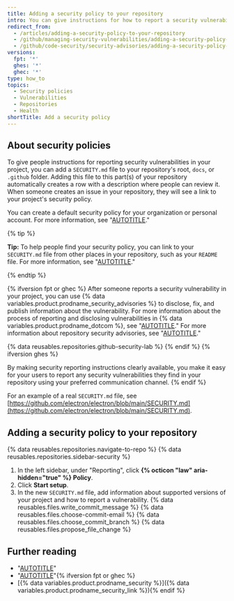 ```yaml
---
title: Adding a security policy to your repository
intro: You can give instructions for how to report a security vulnerability in your project by adding a security policy to your repository.
redirect_from:
  - /articles/adding-a-security-policy-to-your-repository
  - /github/managing-security-vulnerabilities/adding-a-security-policy-to-your-repository
  - /github/code-security/security-advisories/adding-a-security-policy-to-your-repository
versions:
  fpt: '*'
  ghes: '*'
  ghec: '*'
type: how_to
topics:
  - Security policies
  - Vulnerabilities
  - Repositories
  - Health
shortTitle: Add a security policy
---
```


## About security policies

To give people instructions for reporting security vulnerabilities in your project, you can add a `SECURITY.md` file to your repository's root, `docs`, or `.github` folder. Adding this file to this part(s) of your repository automatically creates a row with a description where people can review it. When someone creates an issue in your repository, they will see a link to your project's security policy.

You can create a default security policy for your organization or personal account. For more information, see "[AUTOTITLE](/communities/setting-up-your-project-for-healthy-contributions/creating-a-default-community-health-file)."

{% tip %}

**Tip:** To help people find your security policy, you can link to your `SECURITY.md` file from other places in your repository, such as your `README` file. For more information, see "[AUTOTITLE](/repositories/managing-your-repositorys-settings-and-features/customizing-your-repository/about-readmes)."

{% endtip %}

{% ifversion fpt or ghec %}
After someone reports a security vulnerability in your project, you can use {% data variables.product.prodname_security_advisories %} to disclose, fix, and publish information about the vulnerability. For more information about the process of reporting and disclosing vulnerabilities in {% data variables.product.prodname_dotcom %}, see "[AUTOTITLE](/code-security/security-advisories/guidance-on-reporting-and-writing-information-about-vulnerabilities/about-coordinated-disclosure-of-security-vulnerabilities#about-reporting-and-disclosing-vulnerabilities-in-projects-on-github)." For more information about repository security advisories, see "[AUTOTITLE](/code-security/security-advisories/working-with-repository-security-advisories/about-repository-security-advisories)."

{% data reusables.repositories.github-security-lab %}
{% endif %}
{% ifversion ghes %}
<!-- alternative to the content about GitHub Security Advisories in the dotcom article -->
By making security reporting instructions clearly available, you make it easy for your users to report any security vulnerabilities they find in your repository using your preferred communication channel.
{% endif %}

For an example of a real `SECURITY.md` file, see [https://github.com/electron/electron/blob/main/SECURITY.md](https://github.com/electron/electron/blob/main/SECURITY.md).

## Adding a security policy to your repository

{% data reusables.repositories.navigate-to-repo %}
{% data reusables.repositories.sidebar-security %}
1. In the left sidebar, under "Reporting", click **{% octicon "law" aria-hidden="true" %} Policy**.
1. Click **Start setup**.
1. In the new `SECURITY.md` file, add information about supported versions of your project and how to report a vulnerability.
{% data reusables.files.write_commit_message %}
{% data reusables.files.choose-commit-email %}
{% data reusables.files.choose_commit_branch %}
{% data reusables.files.propose_file_change %}

## Further reading

- "[AUTOTITLE](/code-security/getting-started/securing-your-repository)"
- "[AUTOTITLE](/communities/setting-up-your-project-for-healthy-contributions)"{% ifversion fpt or ghec %}
- [{% data variables.product.prodname_security %}]({% data variables.product.prodname_security_link %}){% endif %}
